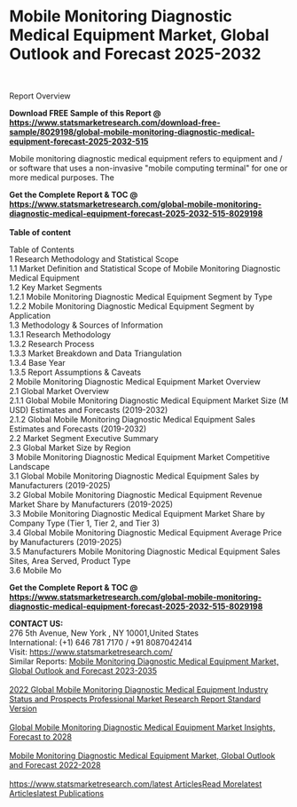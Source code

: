 <h1>Mobile Monitoring Diagnostic Medical Equipment Market, Global Outlook and Forecast 2025-2032</h1><br/><p>Report Overview</p><p><strong>Download FREE Sample of this Report @ <a href="https://www.statsmarketresearch.com/download-free-sample/8029198/global-mobile-monitoring-diagnostic-medical-equipment-forecast-2025-2032-515">https://www.statsmarketresearch.com/download-free-sample/8029198/global-mobile-monitoring-diagnostic-medical-equipment-forecast-2025-2032-515</a></strong></p><p>Mobile monitoring diagnostic medical equipment refers to equipment and / or software that uses a non-invasive "mobile computing terminal" for one or more medical purposes. The</p><div><b>Get the Complete Report & TOC @ <a href="https://www.statsmarketresearch.com/global-mobile-monitoring-diagnostic-medical-equipment-forecast-2025-2032-515-8029198">https://www.statsmarketresearch.com/global-mobile-monitoring-diagnostic-medical-equipment-forecast-2025-2032-515-8029198</a></b></div><br><b>Table of content</b><p>Table of Contents<br />1 Research Methodology and Statistical Scope<br />1.1 Market Definition and Statistical Scope of Mobile Monitoring Diagnostic Medical Equipment<br />1.2 Key Market Segments<br />1.2.1 Mobile Monitoring Diagnostic Medical Equipment Segment by Type<br />1.2.2 Mobile Monitoring Diagnostic Medical Equipment Segment by Application<br />1.3 Methodology & Sources of Information<br />1.3.1 Research Methodology<br />1.3.2 Research Process<br />1.3.3 Market Breakdown and Data Triangulation<br />1.3.4 Base Year<br />1.3.5 Report Assumptions & Caveats<br />2 Mobile Monitoring Diagnostic Medical Equipment Market Overview<br />2.1 Global Market Overview<br />2.1.1 Global Mobile Monitoring Diagnostic Medical Equipment Market Size (M USD) Estimates and Forecasts (2019-2032)<br />2.1.2 Global Mobile Monitoring Diagnostic Medical Equipment Sales Estimates and Forecasts (2019-2032)<br />2.2 Market Segment Executive Summary<br />2.3 Global Market Size by Region<br />3 Mobile Monitoring Diagnostic Medical Equipment Market Competitive Landscape<br />3.1 Global Mobile Monitoring Diagnostic Medical Equipment Sales by Manufacturers (2019-2025)<br />3.2 Global Mobile Monitoring Diagnostic Medical Equipment Revenue Market Share by Manufacturers (2019-2025)<br />3.3 Mobile Monitoring Diagnostic Medical Equipment Market Share by Company Type (Tier 1, Tier 2, and Tier 3)<br />3.4 Global Mobile Monitoring Diagnostic Medical Equipment Average Price by Manufacturers (2019-2025)<br />3.5 Manufacturers Mobile Monitoring Diagnostic Medical Equipment Sales Sites, Area Served, Product Type<br />3.6 Mobile Mo<br><div><b>Get the Complete Report & TOC @ <a href="https://www.statsmarketresearch.com/global-mobile-monitoring-diagnostic-medical-equipment-forecast-2025-2032-515-8029198">https://www.statsmarketresearch.com/global-mobile-monitoring-diagnostic-medical-equipment-forecast-2025-2032-515-8029198</a></b></div></p> <b>CONTACT US:</b><br>276 5th Avenue, New York , NY 10001,United States<br>International: (+1) 646 781 7170 / +91 8087042414<br>Visit: <a href="https://www.statsmarketresearch.com/">https://www.statsmarketresearch.com/</a><br>Similar Reports: <a href="https://www.statsmarketresearch.com/global-mobile-monitoring-diagnostic-medical-equipment-forecast-2025-2032-515-8029198">Mobile Monitoring Diagnostic Medical Equipment Market, Global Outlook and Forecast 2023-2035</a><br/><br/><a href="https://www.statsmarketresearch.com/global-mobile-monitoring-diagnostic-medical-equipment-forecast-2025-2032-515-8029198">2022 Global Mobile Monitoring Diagnostic Medical Equipment Industry Status and Prospects Professional Market Research Report Standard Version</a><br/><br/><a href="https://www.statsmarketresearch.com/global-mobile-monitoring-diagnostic-medical-equipment-forecast-2025-2032-515-8029198">Global Mobile Monitoring Diagnostic Medical Equipment Market Insights, Forecast to 2028</a><br/><br/><a href="https://www.statsmarketresearch.com/global-mobile-monitoring-diagnostic-medical-equipment-forecast-2025-2032-515-8029198">Mobile Monitoring Diagnostic Medical Equipment Market, Global Outlook and Forecast 2022-2028</a><br/><br/><a href="https://gyeongbokgung.com">https://www.statsmarketresearch.com/</a><a href="https://hallyeomaritime.com">latest Articles</a><a href="https://jingwansa.com">Read More</a><a href=https://nguoiviet.jp/">latest Articles</a><a href="https://www.intelmarketresearch.com/">latest Publications</a>